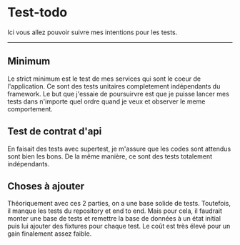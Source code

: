 # Test-todo

Ici vous allez pouvoir suivre mes intentions pour les tests.

---

## Minimum

Le strict minimum est le test de mes services qui sont le coeur de l'application.
Ce sont des tests unitaires completement indépendants du framework.
Le but que j'essaie de poursuirvre est que je puisse lancer mes tests dans n'importe quel ordre quand je veux et observer le meme comportement.

## Test de contrat d'api

En faisait des tests avec supertest, je m'assure que les codes sont attendus sont bien les bons.
De la même manière, ce sont des tests totalement indépendants.

## Choses à ajouter

Théoriquement avec ces 2 parties, on a une base solide de tests. Toutefois, il manque les tests du repository et end to end.
Mais pour cela, il faudrait monter une base de tests et remettre la base de données à un état initial puis lui ajouter des fixtures pour chaque test.
Le coût est très élevé pour un gain finalement assez faible. 